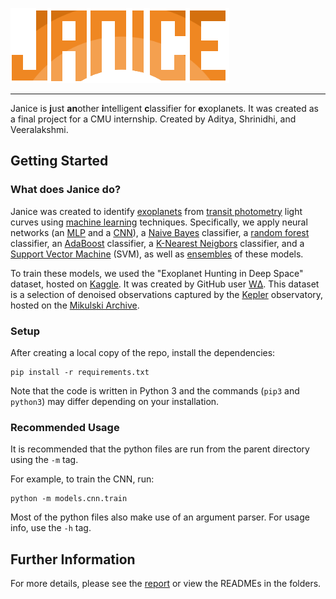 ![](https://raw.githubusercontent.com/adityaradk/janice/master/logo.png)
___


Janice is **j**ust **an**other **i**ntelligent **c**lassifier for **e**xoplanets. It was created as a final project for a CMU internship. Created by Aditya, Shrinidhi, and Veeralakshmi.

## Getting Started

### What does Janice do?

Janice was created to identify [exoplanets](https://en.wikipedia.org/wiki/Exoplanet) from [transit photometry](https://en.wikipedia.org/wiki/Methods_of_detecting_exoplanets#Transit_photometry) light curves using [machine learning](https://en.wikipedia.org/wiki/Machine_learning) techniques. Specifically, we apply neural networks (an [MLP](https://en.wikipedia.org/wiki/Multilayer_perceptron) and a [CNN](https://en.wikipedia.org/wiki/Convolutional_neural_network)), a [Naive Bayes](https://en.wikipedia.org/wiki/Naive_Bayes_classifier) classifier, a [random forest](https://en.wikipedia.org/wiki/Random_forest) classifier, an [AdaBoost](https://en.wikipedia.org/wiki/AdaBoost) classifier, a [K-Nearest Neigbors](https://en.wikipedia.org/wiki/K-nearest_neighbors_algorithm) classifier, and a [Support Vector Machine](https://en.wikipedia.org/wiki/Support_vector_machine) (SVM), as well as [ensembles](https://en.wikipedia.org/wiki/Ensemble_learning) of these models.

To train these models, we used the "Exoplanet Hunting in Deep Space" dataset, hosted on [Kaggle](https://www.kaggle.com/keplersmachines/kepler-labelled-time-series-data). It was created by GitHub user [WΔ](https://github.com/winterdelta). This dataset is a selection of denoised observations captured by the [Kepler](https://en.wikipedia.org/wiki/Kepler_space_telescope) observatory, hosted on the [Mikulski Archive](https://archive.stsci.edu/). 

### Setup

After creating a local copy of the repo, install the dependencies:

```
pip install -r requirements.txt
```

Note that the code is written in Python 3 and the commands (`pip3` and `python3`) may differ depending on your installation.

### Recommended Usage

It is recommended that the python files are run from the parent directory using the `-m` tag.

For example, to train the CNN, run:

    python -m models.cnn.train

Most of the python files also make use of an argument parser. For usage info, use the `-h` tag.

## Further Information

For more details, please see the [report](https://raw.githubusercontent.com/adityaradk/janice/master/report.pdf) or view the READMEs in the folders.
